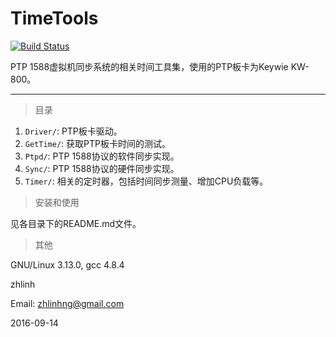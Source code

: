 # TimeTools

[![Build Status](https://travis-ci.org/zhlinh/TimeTools.svg?branch=master)](https://travis-ci.org/zhlinh/TimeTools)

PTP 1588虚拟机同步系统的相关时间工具集，使用的PTP板卡为Keywie KW-800。

---

> 目录

1. `Driver/`: PTP板卡驱动。
2. `GetTime/`: 获取PTP板卡时间的测试。
3. `Ptpd/`: PTP 1588协议的软件同步实现。
4. `Sync/`: PTP 1588协议的硬件同步实现。
5. `Timer/`: 相关的定时器，包括时间同步测量、增加CPU负载等。

> 安装和使用

见各目录下的README.md文件。

> 其他

GNU/Linux 3.13.0, gcc 4.8.4

zhlinh

Email: zhlinhng@gmail.com

2016-09-14
